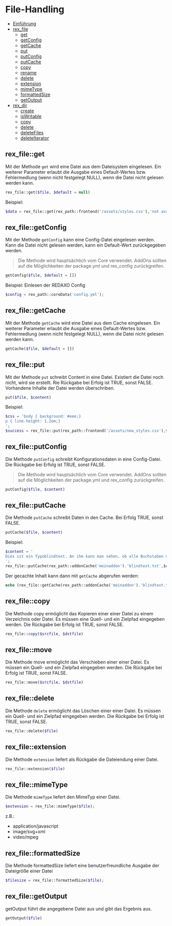 # File-Handling

- [Einführung](#einfuehrung)
- [rex_file](#rexfile)
  - [get](#rexfile_get)
  - [getConfig](#rexfile_getConfig)
  - [getCache](#rexfile_getCache)
  - [put](#rexfile_put)
  - [putConfig](#rexfile_putConfig) 
  - [putCache](#rexfile_putCache)
  - [copy](#rexfile_copy) 
  - [rename](#rexfile_rename) 
  - [delete](#rexfile_delete) 
  - [extension](#rexfile_extension) 
  - [mimeType](#rexfile_mimeType) 
  - [formattedSize](#rexfile_formattedSize)
  - [getOutput](#rexfile_getOutput) 
- [rex_dir](#dir)
  - [create](#create)
  - [isWritable](#isWritable)
  - [copy](#copy)
  - [delete](#delete)
  - [deleteFiles](#deleteFiles)
  - [deleteIterator](#deleteIterator)
  
<a name="rexfile_get"></a>
## rex_file::get
Mit der Methode `get` wird eine Datei aus dem Dateisystem eingelesen. Ein weiterer Parameter erlaubt die Ausgabe eines Default-Wertes bzw. Fehlermedlung (wenn nicht festgelegt NULL), wenn die Datei nicht gelesen werden kann.  

```php
rex_file::get($file, $default = null)
```

Beispiel: 

```php
$data = rex_file::get(rex_path::frontend('/assets/styles.css'),'not available');
```


<a name="rexfile_getConfig"></a>
## rex_file::getConfig

Mit der Methode `getConfig` kann eine Config-Datei eingelesen werden. Kann die Datei nicht gelesen werden, kann ein Default-Wert zurückgegeben werden.  

> Die Methode wird hauptsächlich vom Core verwendet. AddOns sollten auf die Möglichkeiten der package.yml und rex_config zurückgreifen. 

```php 
getConfig($file, $default = [])
```

Beispiel: Einlesen der REDAXO Config

```php
$config = rex_path::coreData('config.yml');
```

## rex_file::getCache
<a name="rexfile_getCache"></a>

Mit der Methode `getCache` wird eine Datei aus dem Cache eingelesen. Ein weiterer Parameter erlaubt die Ausgabe eines Default-Wertes bzw. Fehlermedlung (wenn nicht festgelegt NULL), wenn die Datei nicht gelesen werden kann.  

```php
getCache($file, $default = [])
```


## rex_file::put
<a name="rexfile_put"></a>

Mit der Methode `put` schreibt Content in eine Datei. Existiert die Datei noch nicht, wird sie erstellt. Rie Rückgabe bei Erfolg ist TRUE, sonst FALSE. Vorhandene Inhalte der Datei werden überschriben.  

```php
put($file, $content)
```

Beispiel: 

```php
$css = 'body { background: #eee;}
p { line-height: 1.2em;}
';
$success = rex_file::put(rex_path::frontend('/assets/new_styles.css'),$css)
```




## rex_file::putConfig
<a name="rexfile_putConfig"></a>

Die Methode `putConfig` schreibt Konfigurationsdaten in eine Config-Datei. Die Rückgabe bei Erfolg ist TRUE, sonst FALSE. 

> Die Methode wird hauptsächlich vom Core verwendet. AddOns sollten auf die Möglichkeiten der package.yml und rex_config zurückgreifen. 

```php
putConfig($file, $content)
```



## rex_file::putCache
<a name="rexfile_putCache"></a>

Die Methode `putCache` schreibt Daten in den Cache. Bei Erfolg TRUE, sonst FALSE.

```php
putCache($file, $content)
```

Beispiel: 

```php 
$content = '
Dies ist ein Typoblindtext. An ihm kann man sehen, ob alle Buchstaben da sind und wie sie aussehen. 
';
rex_file::putCache(rex_path::addonCache('meinaddon').'blindtext.txt',$content);
```

Der gecachte Inhalt kann dann mit `getCache` abgerufen werden: 

```php
echo (rex_file::getCache(rex_path::addonCache('meinaddon').'blindtext.txt'));
```

<a name="rexfile_copy"></a>
## rex_file::copy

Die Methode copy ermöglicht das Kopieren einer einer Datei zu einem Verzeichnis oder Datei. Es müssen eine Quell- und ein Zielpfad eingegeben werden. Die Rückgabe bei Erfolg ist TRUE, sonst FALSE. 

```php
rex_file::copy($srcfile, $dstfile)
```


<a name="rexfile_move"></a>
## rex_file::move

Die Methode move ermöglicht das Verschieben einer einer Datei. Es müssen ein Quell- und ein Zielpfad eingegeben werden. Die Rückgabe bei Erfolg ist TRUE, sonst FALSE. 

```php
rex_file::move($srcfile, $dstfile)
```

<a name="rexfile_delete"></a>
## rex_file::delete

Die Methode `delete` ermöglicht das Löschen einer einer Datei. Es müssen ein Quell- und ein Zielpfad eingegeben werden. Die Rückgabe bei Erfolg ist TRUE, sonst FALSE. 

```php
rex_file::delete($file)
```

<a name="rexfile_extension"></a>
## rex_file::extension

Die Methode `extension` liefert als Rückgabe die Dateiendung einer Datei. 

```php
rex_file::extension($file)
```


<a name="rexfile_mimeType"></a>
## rex_file::mimeType

Die Methode `mimeType` liefert den MimeTyp einer Datei. 

```php
$extension = rex_file::mimeType($file);
```

z.B.:
- application/javascript
- image/svg+xml
- video/mpeg

<a name="rexfile_formattedSize"></a>
## rex_file::formattedSize

Die Methode formattedSize liefert eine benutzerfreundliche Ausgabe der Dateigröße einer Datei

```php
$filesize = rex_file::formattedSize($file);
```



<a name="rexfile_getOutput"></a>
## rex_file::getOutput

getOutput führt die angegebene Datei aus und gibt das Ergebnis aus. 

```php
getOutput($file)
```
